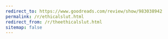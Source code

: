 ```yaml
---
redirect_to: https://www.goodreads.com/review/show/983038942
permalink: /r/ethicalslut.html
redirect_from: /r/theethicalslut.html
sitemap: false
---
```

